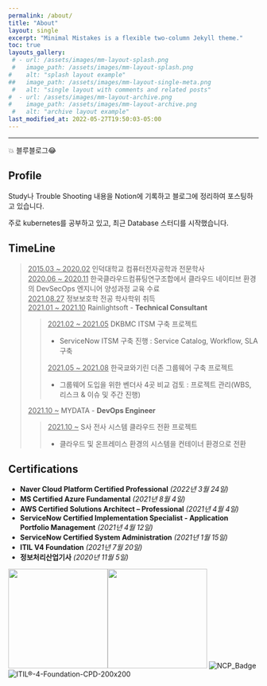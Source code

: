 ```yaml
---
permalink: /about/
title: "About"
layout: single
excerpt: "Minimal Mistakes is a flexible two-column Jekyll theme."
toc: true
layouts_gallery:
 # - url: /assets/images/mm-layout-splash.png
 #   image_path: /assets/images/mm-layout-splash.png
#    alt: "splash layout example"
##   image_path: /assets/images/mm-layout-single-meta.png
 #   alt: "single layout with comments and related posts"
#  - url: /assets/images/mm-layout-archive.png
#    image_path: /assets/images/mm-layout-archive.png
 #   alt: "archive layout example"
last_modified_at: 2022-05-27T19:50:03-05:00
---
```


----
💥 블루블로그😂  

## Profile
Study나 Trouble Shooting 내용을 Notion에 기록하고 블로그에 정리하여 포스팅하고 있습니다.  
  
주로 kubernetes를 공부하고 있고, 최근 Database 스터디를 시작했습니다.


## TimeLine
> <u>2015.03 ~ 2020.02</u> 인덕대학교 컴퓨터전자공학과 전문학사  
> <u>2020.06 ~ 2020.11</u> 한국클라우드컴퓨팅연구조합에서 클라우드 네이티브 환경의 DevSecOps 엔지니어 양성과정 교육 수료  
> <u>2021.08.27</u> 정보보호학 전공 학사학위 취득  
> <u>2021.01 ~ 2021.10</u> Rainlightsoft - **Technical Consultant**
>> <u>2021.02 ~ 2021.05</u> DKBMC ITSM 구축 프로젝트
>>  - ServiceNow ITSM 구축 진행 : Service Catalog, Workflow, SLA 구축  
>>  
>> <u>2021.05 ~ 2021.08</u> 한국쿄와기린 더존 그룹웨어 구축 프로젝트
>>  - 그룹웨어 도입을 위한 벤더사 4곳 비교 검토 : 프로젝트 관리(WBS, 리스크 & 이슈 및 주간 진행)
> 
> <u>2021.10 ~</u> MYDATA - **DevOps Engineer**
>> <u>2021.10 ~</u> S사 전사 시스템 클라우드 전환 프로젝트
>> - 클라우드 및 온프레미스 환경의 시스템을 컨테이너 환경으로 전환

## Certifications
- **Naver Cloud Platform Certified Professional** *(2022년 3월 24일)*
- **MS Certified Azure Fundamental** *(2021년 8월 4일)*
- **AWS Certified Solutions Architect – Professional** *(2021년 4월 4일)*
- **ServiceNow Certified Implementation Specialist - Application Portfolio Management** *(2021년 4월 12일)*
- **ServiceNow Certified System Administration** *(2021년 1월 15일)*
- **ITIL V4 Foundation** *(2021년 7월 20일)*
- **정보처리산업기사** *(2020년 11월 5일)*  
  
<img src="https://user-images.githubusercontent.com/100563973/172617713-e34f7554-8610-499b-b205-a04897526b8d.png" width="200" height="200"/><img src="https://user-images.githubusercontent.com/100563973/172617816-e2886740-6a2d-4f78-b9f2-c9305072bcc8.png" width="200" height="200"/>
![NCP_Badge](https://user-images.githubusercontent.com/100563973/172617883-315a98e9-ab88-4bcc-a35a-318e519d3c18.png)![ITIL®-4-Foundation-CPD-200x200](https://user-images.githubusercontent.com/100563973/172617903-c3c578ae-903e-4d16-ad8e-e51729cde8e6.png)
